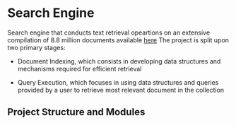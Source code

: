 # Search Engine

Search engine that conducts text retrieval opeartions on an extensive compilation of 8.8 million documents available [here](https://microsoft.github.io/msmarco/TREC-Deep-Learning-2020) The project is split upon two primary stages: 

- Document Indexing, which consists in developing data structures and mechanisms required for efficient retrieval
* Query Execution, which focuses in using data structures and queries provided by a user to retrieve most relevant document in the collection  

## Project Structure and Modules
